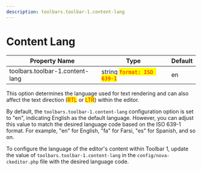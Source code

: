 ```yaml
---
description: toolbars.toolbar-1.content-lang
---
```


# Content Lang

| Property Name                   | Type                                                       | Default |
| ------------------------------- | ---------------------------------------------------------- | ------- |
| toolbars.toolbar-1.content-lang | string <mark style="color:red;">`format: ISO 639-1`</mark> | en      |

This option determines the language used for text rendering and can also affect the text direction (<mark style="color:red;">RTL</mark> or <mark style="color:red;">LTR</mark>) within the editor.

By default, the `toolbars.toolbar-1.content-lang` configuration option is set to "en", indicating English as the default language. However, you can adjust this value to match the desired language code based on the ISO 639-1 format. For example, "en" for English, "fa" for Farsi, "es" for Spanish, and so on.

To configure the language of the editor's content within Toolbar 1, update the value of `toolbars.toolbar-1.content-lang` in the `config/nova-ckeditor.php` file with the desired language code.





